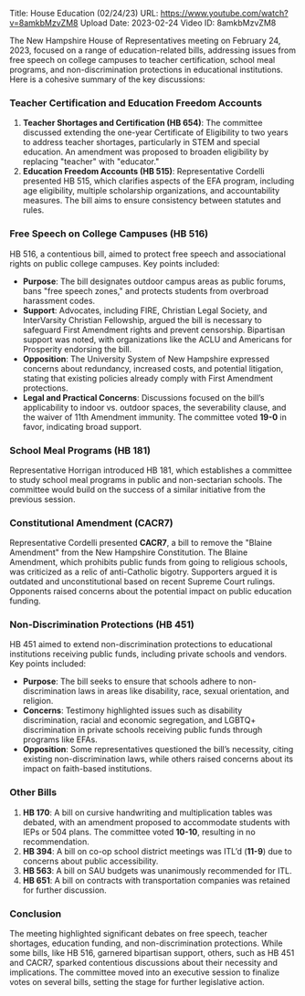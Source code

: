 Title: House Education (02/24/23)
URL: https://www.youtube.com/watch?v=8amkbMzvZM8
Upload Date: 2023-02-24
Video ID: 8amkbMzvZM8

The New Hampshire House of Representatives meeting on February 24, 2023, focused on a range of education-related bills, addressing issues from free speech on college campuses to teacher certification, school meal programs, and non-discrimination protections in educational institutions. Here is a cohesive summary of the key discussions:

### **Teacher Certification and Education Freedom Accounts**
1. **Teacher Shortages and Certification (HB 654)**: The committee discussed extending the one-year Certificate of Eligibility to two years to address teacher shortages, particularly in STEM and special education. An amendment was proposed to broaden eligibility by replacing "teacher" with "educator."
2. **Education Freedom Accounts (HB 515)**: Representative Cordelli presented HB 515, which clarifies aspects of the EFA program, including age eligibility, multiple scholarship organizations, and accountability measures. The bill aims to ensure consistency between statutes and rules.

### **Free Speech on College Campuses (HB 516)**
HB 516, a contentious bill, aimed to protect free speech and associational rights on public college campuses. Key points included:
- **Purpose**: The bill designates outdoor campus areas as public forums, bans "free speech zones," and protects students from overbroad harassment codes.
- **Support**: Advocates, including FIRE, Christian Legal Society, and InterVarsity Christian Fellowship, argued the bill is necessary to safeguard First Amendment rights and prevent censorship. Bipartisan support was noted, with organizations like the ACLU and Americans for Prosperity endorsing the bill.
- **Opposition**: The University System of New Hampshire expressed concerns about redundancy, increased costs, and potential litigation, stating that existing policies already comply with First Amendment protections.
- **Legal and Practical Concerns**: Discussions focused on the bill’s applicability to indoor vs. outdoor spaces, the severability clause, and the waiver of 11th Amendment immunity. The committee voted **19-0** in favor, indicating broad support.

### **School Meal Programs (HB 181)**
Representative Horrigan introduced HB 181, which establishes a committee to study school meal programs in public and non-sectarian schools. The committee would build on the success of a similar initiative from the previous session.

### **Constitutional Amendment (CACR7)**
Representative Cordelli presented **CACR7**, a bill to remove the "Blaine Amendment" from the New Hampshire Constitution. The Blaine Amendment, which prohibits public funds from going to religious schools, was criticized as a relic of anti-Catholic bigotry. Supporters argued it is outdated and unconstitutional based on recent Supreme Court rulings. Opponents raised concerns about the potential impact on public education funding.

### **Non-Discrimination Protections (HB 451)**
HB 451 aimed to extend non-discrimination protections to educational institutions receiving public funds, including private schools and vendors. Key points included:
- **Purpose**: The bill seeks to ensure that schools adhere to non-discrimination laws in areas like disability, race, sexual orientation, and religion.
- **Concerns**: Testimony highlighted issues such as disability discrimination, racial and economic segregation, and LGBTQ+ discrimination in private schools receiving public funds through programs like EFAs.
- **Opposition**: Some representatives questioned the bill’s necessity, citing existing non-discrimination laws, while others raised concerns about its impact on faith-based institutions.

### **Other Bills**
1. **HB 170**: A bill on cursive handwriting and multiplication tables was debated, with an amendment proposed to accommodate students with IEPs or 504 plans. The committee voted **10-10**, resulting in no recommendation.
2. **HB 394**: A bill on co-op school district meetings was ITL’d (**11-9**) due to concerns about public accessibility.
3. **HB 563**: A bill on SAU budgets was unanimously recommended for ITL.
4. **HB 651**: A bill on contracts with transportation companies was retained for further discussion.

### **Conclusion**
The meeting highlighted significant debates on free speech, teacher shortages, education funding, and non-discrimination protections. While some bills, like HB 516, garnered bipartisan support, others, such as HB 451 and CACR7, sparked contentious discussions about their necessity and implications. The committee moved into an executive session to finalize votes on several bills, setting the stage for further legislative action.